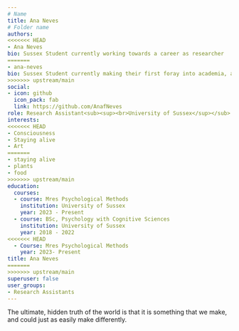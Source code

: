 ```yaml
---
# Name
title: Ana Neves
# Folder name
authors:
<<<<<<< HEAD
- Ana Neves
bio: Sussex Student currently working towards a career as researcher 
=======
- ana-neves
bio: Sussex Student currently making their first foray into academia, a wide set of interests and a passion for change
>>>>>>> upstream/main
social:
- icon: github
  icon_pack: fab
  link: https://github.com/AnafNeves
role: Research Assistant<sub><sup><br>University of Sussex</sup></sub>
interests:
<<<<<<< HEAD
- Consciousness 
- Staying alive
- Art  
=======
- staying alive
- plants
- food
>>>>>>> upstream/main
education:
  courses:
  - course: Mres Psychological Methods
    institution: University of Sussex
    year: 2023 - Present
  - course: BSc, Psychology with Cognitive Sciences
    institution: University of Sussex
    year: 2018 - 2022
<<<<<<< HEAD
  - Course: Mres Psychological Methods 
    year: 2023- Present 
title: Ana Neves
=======
>>>>>>> upstream/main
superuser: false
user_groups:
- Research Assistants
---
```


The ultimate, hidden truth of the world is that it is something that we make, and could just as easily make differently.
